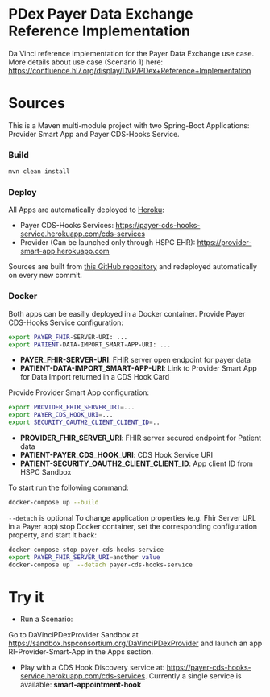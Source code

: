 PDex Payer Data Exchange Reference Implementation
===============

Da Vinci reference implementation for the Payer Data Exchange use case. More details about use case (Scenario 1) here: https://confluence.hl7.org/display/DVP/PDex+Reference+Implementation

# Sources
This is a Maven multi-module project with two Spring-Boot Applications: Provider Smart App and Payer CDS-Hooks Service.
### Build
```sh
mvn clean install
```
### Deploy
All Apps are automatically deployed to [Heroku](https://dashboard.heroku.com):
* Payer CDS-Hooks Services: https://payer-cds-hooks-service.herokuapp.com/cds-services
* Provider (Can be launched only through HSPC EHR): https://provider-smart-app.herokuapp.com

Sources are built from [this GitHub repository](https://github.com/HL7-DaVinci/PDex-Patient-Import-App) and redeployed automatically on every new commit.

### Docker
Both apps can be easilly deployed in a Docker container.
Provide Payer CDS-Hooks Service configuration:
```sh
export PAYER_FHIR-SERVER-URI: ...
export PATIENT-DATA-IMPORT_SMART-APP-URI: ...
```
* **PAYER_FHIR-SERVER-URI**: FHIR server open endpoint for payer data
* **PATIENT-DATA-IMPORT_SMART-APP-URI**: Link to Provider Smart App for Data Import returned in a CDS Hook Card

Provide Provider Smart App configuration:
```sh
export PROVIDER_FHIR_SERVER_URI=...
export PAYER_CDS_HOOK_URI=...
export SECURITY_OAUTH2_CLIENT_CLIENT_ID=..
```
* **PROVIDER_FHIR_SERVER_URI**: FHIR server secured endpoint for Patient data
* **PATIENT-PAYER_CDS_HOOK_URI**: CDS Hook Service URI
* **PATIENT-SECURITY_OAUTH2_CLIENT_CLIENT_ID**: App client ID from HSPC Sandbox

To start run the following command:
```sh
docker-compose up --build
```
`--detach` is optional
To change application properties (e.g. Fhir Server URL in a Payer app) stop Docker container, set the corresponding configuration property, and start it back:
```sh
docker-compose stop payer-cds-hooks-service
export PAYER_FHIR_SERVER_URI=another value
docker-compose up  --detach payer-cds-hooks-service
```
# Try it
* Run a Scenario:

Go to DaVinciPDexProvider Sandbox at https://sandbox.hspconsortium.org/DaVinciPDexProvider and launch an app RI-Provider-Smart-App in the Apps section.
* Play with a CDS Hook Discovery service at: https://payer-cds-hooks-service.herokuapp.com/cds-services. Currently a single service is available: **smart-appointment-hook**
